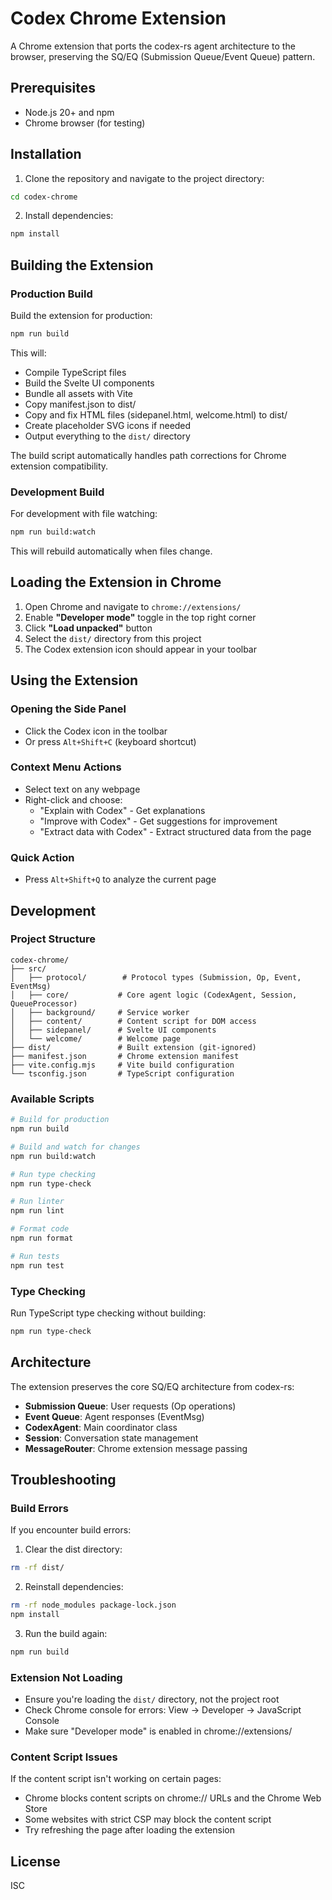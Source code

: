 # Codex Chrome Extension

A Chrome extension that ports the codex-rs agent architecture to the browser, preserving the SQ/EQ (Submission Queue/Event Queue) pattern.

## Prerequisites

- Node.js 20+ and npm
- Chrome browser (for testing)

## Installation

1. Clone the repository and navigate to the project directory:
```bash
cd codex-chrome
```

2. Install dependencies:
```bash
npm install
```

## Building the Extension

### Production Build

Build the extension for production:
```bash
npm run build
```

This will:
- Compile TypeScript files
- Build the Svelte UI components
- Bundle all assets with Vite
- Copy manifest.json to dist/
- Copy and fix HTML files (sidepanel.html, welcome.html) to dist/
- Create placeholder SVG icons if needed
- Output everything to the `dist/` directory

The build script automatically handles path corrections for Chrome extension compatibility.

### Development Build

For development with file watching:
```bash
npm run build:watch
```

This will rebuild automatically when files change.

## Loading the Extension in Chrome

1. Open Chrome and navigate to `chrome://extensions/`
2. Enable **"Developer mode"** toggle in the top right corner
3. Click **"Load unpacked"** button
4. Select the `dist/` directory from this project
5. The Codex extension icon should appear in your toolbar

## Using the Extension

### Opening the Side Panel
- Click the Codex icon in the toolbar
- Or press `Alt+Shift+C` (keyboard shortcut)

### Context Menu Actions
- Select text on any webpage
- Right-click and choose:
  - "Explain with Codex" - Get explanations
  - "Improve with Codex" - Get suggestions for improvement
  - "Extract data with Codex" - Extract structured data from the page

### Quick Action
- Press `Alt+Shift+Q` to analyze the current page

## Development

### Project Structure
```
codex-chrome/
├── src/
│   ├── protocol/        # Protocol types (Submission, Op, Event, EventMsg)
│   ├── core/           # Core agent logic (CodexAgent, Session, QueueProcessor)
│   ├── background/     # Service worker
│   ├── content/        # Content script for DOM access
│   ├── sidepanel/      # Svelte UI components
│   └── welcome/        # Welcome page
├── dist/               # Built extension (git-ignored)
├── manifest.json       # Chrome extension manifest
├── vite.config.mjs     # Vite build configuration
└── tsconfig.json       # TypeScript configuration
```

### Available Scripts

```bash
# Build for production
npm run build

# Build and watch for changes
npm run build:watch

# Run type checking
npm run type-check

# Run linter
npm run lint

# Format code
npm run format

# Run tests
npm run test
```

### Type Checking

Run TypeScript type checking without building:
```bash
npm run type-check
```

## Architecture

The extension preserves the core SQ/EQ architecture from codex-rs:

- **Submission Queue**: User requests (Op operations)
- **Event Queue**: Agent responses (EventMsg)
- **CodexAgent**: Main coordinator class
- **Session**: Conversation state management
- **MessageRouter**: Chrome extension message passing

## Troubleshooting

### Build Errors

If you encounter build errors:

1. Clear the dist directory:
```bash
rm -rf dist/
```

2. Reinstall dependencies:
```bash
rm -rf node_modules package-lock.json
npm install
```

3. Run the build again:
```bash
npm run build
```

### Extension Not Loading

- Ensure you're loading the `dist/` directory, not the project root
- Check Chrome console for errors: View → Developer → JavaScript Console
- Make sure "Developer mode" is enabled in chrome://extensions/

### Content Script Issues

If the content script isn't working on certain pages:
- Chrome blocks content scripts on chrome:// URLs and the Chrome Web Store
- Some websites with strict CSP may block the content script
- Try refreshing the page after loading the extension

## License

ISC